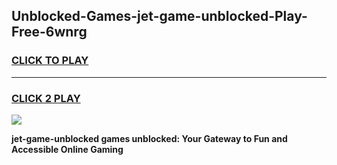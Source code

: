 
## Unblocked-Games-jet-game-unblocked-Play-Free-6wnrg
<h3>
<a href="https://premium76.site?title=jet-game-unblocked&ref=17A">CLICK TO PLAY</a></h3>
<hr>

<h3>
<a href="https://premium76.site?title=jet-game-unblocked&ref=17A">CLICK 2 PLAY</a>
  
</h3>

<a href="https://premium76.site?title=jet-game-unblocked&ref=17A"><img src="https://clearcache.store/games.png"></a>


**jet-game-unblocked games unblocked: Your Gateway to Fun and Accessible Online Gaming**
